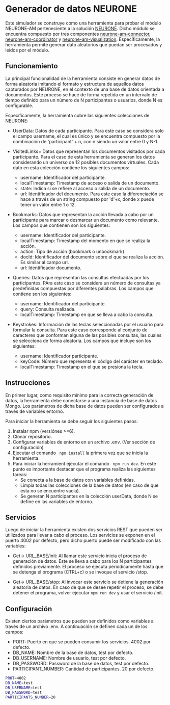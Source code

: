 # Generador de datos NEURONE

Este simulador se construye como una  herramienta para probar el módulo NEURONE-AM perteneciente a la solución [NEURONE](https://github.com/NEURONE-IL/neurone). Dicho módulo se encuentra compuesto por tres componentes [neurone-am-connector](https://github.com/NEURONE-IL/neurone-am-connector.git),  [neurone-am-coordinator](https://github.com/NEURONE-IL/neurone-am-coordinator.git) y [neurone-am-visualization](https://github.com/NEURONE-IL/neurone-am-visualization.git). Específicamente, la herramienta permite generar dato aleatorios que puedan ser procesados y leídos por el módulo.

## Funcionamiento
La principal funcionalidad de la herramienta consiste en generar datos de forma aleatoria imitando el formato y estructura de aquellos datos capturados por NEURONE, en el contexto de una base de datos orientada a documentos. Este proceso se hace de forma repetida en un intervalo de tiempo definido para un número de N participantes o usuarios, donde N es configurable.


Específicamente, la herramienta cubre las siguientes colecciones de NEURONE:

* UserData: Datos de cada participante. Para este caso se considera solo el campo username, el cual es único y se encuentra compuesto por la combinación de 'participant' + n, con n siendo un valor entre 0 y N-1.
* VisitedLinks= Datos que representan los documentos visitados por cada participante. Para el caso de esta herramienta se generan los datos considerando un universo de 12 posibles documentos virtuales. Cada dato en esta colección contiene los siguientes campos:

   * username: Identificador del participante.
   * localTimestamp: Timestamp de acceso o salida de un documento.
   * state: Indica si se refiere al acceso o salida de un documento.
   * url: Identificador del documento. Para este caso la diferenciación se hace a través de un string compuesto por 'd'+x, donde x puede tener un valor entre 1 o 12.


* Bookmarks: Datos que representan la acción llevada a cabo por un participante para marcar o desmarcar un documento como relevante. Los campos que contienen son los siguientes:

   * username: Identificador del participante.
   * localTimestamp: Timestamp del momento en que se realiza la acción.
   * action: Tipo de acción (bookmark o unbookmark).
   * docId: Identificador del documento sobre el que se realiza la acción. Es similar al campo url.
   * url: Identificador documento.


* Queries: Datos que representan las consultas efectuadas por los participantes. PAra este caso se considera un número de consultas ya predefinidas compuestas por diferentes palabras. Los campos que contiene son los siguientes:
   * username: Identificador del participante.
   * query: Consulta realizada.
   * localTimestamp: Timestamp en que se lleva a cabo la consulta.

* Keystrokes: Información de las teclas seleccionadas por el usuario para formular la consulta. Para este caso corresponde al conjunto de caracteres que conforman alguna de las posibles consultas, las cuales se selecciona de forma aleatoria. Los campos que incluye  son los siguientes:

   * username: Identificador participante.
   * keyCode: Número que representa el código del carácter en teclado.
   * localTimestamp:  Timestamp en el que se presiona la tecla.
    
 

## Instrucciones

En primer lugar, como requisito mínimo para la correcta generación de datos, la herramienta debe conectarse a una instancia de base de datos Mongo. Los parámetros de dicha base de datos pueden ser configurados a través de variables entorno.

Para iniciar la herramienta se debe seguir los siguientes pasos:

 1. Instalar npm (versiónes >=6).
 2. Clonar repositorio.
 3. Configurar variables de entorno en un archivo .env. (Ver sección de configuración)
 4. Ejecutar el comando ``` npm install``` la primera vez que se inicia la herramienta.
 5. Para iniciar la herramient ejecutar el comando ``` npm run dev```. En este punto es importante destacar que el programa realiza las siguientes tareas:
    * Se conecta a la base de datos con variables definidas.
    * Limpia todas las colecciones de la base de datos  (en caso de que esta no se encuentre vacía).
    * Se generan N participantes en la colección userData, donde N se define en las variables de entorno.

## Servicios

Luego de iniciar la herramienta existen dos servicios REST que pueden ser utilizados para llevar a cabo el proceso. Los servicios se exponen en el puerto 4002 por defecto, pero dicho puerto puede ser modificado con las variables:

* Get-> URL_BASE/init: Al llamar este servicio inicia el proceso de generación de datos. Este se lleva a cabo para los N participantes definidos previamente. El proceso se ejecuta periódicamente hasta que se detenga el programa (CTRL+c) o se invoque el servicio /stop.

* Get-> URL_BASE/stop: Al invocar este servicio se detiene la generación aleatoria de datos. En caso de que se desee repetir el proceso, se debe detener el programa, volver ejecutar ```npm run dev``` y usar el servicio /init.

## Configuración

Existen ciertos parámetros que pueden ser definidos como variables a través de un archivo .env. A continuación se definen cada un de los campos:

* PORT: Puerto en que se pueden consumir los servicios. 4002 por defecto.
* DB_NAME: Nombre de la base de datos, test por defecto.
* DB_USERNAME: Nombre de usuario, test por defecto.
* DB_PASSWORD: Password de la base de datos, test por defecto.
* PARTICIPANT_NUMBER: Cantidad de participantes. 20 por defecto.



```bash
PROT=4002
DB_NAME=test
DB_USERNAME=test
DB_PASSWORD=test
PARTICIPANTS_NUMBER=20
```



